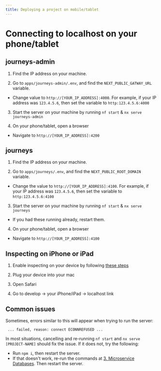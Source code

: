 ```yaml
---
title: Deploying a project on mobile/tablet
---
```


# Connecting to localhost on your phone/tablet

## journeys-admin

1. Find the IP address on your machine.

2. Go to `apps/journeys-admin/.env`, and find the `NEXT_PUBLIC_GATWAY_URL` variable.

- Change value to `http://[YOUR_IP_ADDRESS]:4000`. For example, if your IP address was `123.4.5.6`, then set the variable to `http:123.4.5.6:4000`

3. Start the server on your machine by running `nf start` & `nx serve journeys-admin`

4. On your phone/tablet, open a browser

- Navigate to `http://[YOUR_IP_ADDRESS]:4200`

## journeys

1. Find the IP address on your machine.

2. Go to `apps/journeys/.env`, and find the `NEXT_PUBLIC_ROOT_DOMAIN` variable.

- Change the value to `http://[YOUR_IP_ADDRESS]:4100`. For example, if your IP address was `123.4.5.6`, then set the variable to `http:123.4.5.6:4100`

3. Start the server on your machine by running `nf start` & `nx serve journeys`

- If you had these running already, restart them.

4. On your phone/tablet, open a browser

- Navigate to `http://[YOUR_IP_ADDRESS]:4100`

## Inspecting on iPhone or iPad

1. Enable inspecting on your device by following [these steps](https://developer.apple.com/documentation/safari-developer-tools/inspecting-ios)

2. Plug your device into your mac

3. Open Safari

4. Go to develop -> your iPhone/iPad -> localhost link

## Common issues

Sometimes, errors similar to this will appear when trying to run the server:

` ... failed, reason: connect ECONNREFUSED ...`

In most situations, cancelling and re-running `nf start` and `nx serve [PROJECT-NAME]` should fix the issue. If it does not, try the following:

- Run `npm i`, then restart the server.
- If that doesn't work, re-run the commands at [3. Microservice Databases](../03-microservice-databases.mdx). Then restart the server.

